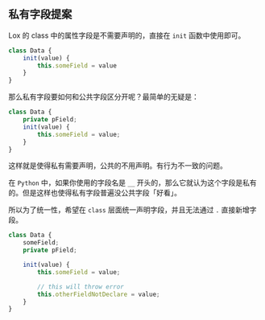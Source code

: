## 私有字段提案

Lox 的 class 中的属性字段是不需要声明的，直接在 `init` 函数中使用即可。

```typescript
class Data {
    init(value) {
        this.someField = value
    }
}
```

那么私有字段要如何和公共字段区分开呢？最简单的无疑是：

```typescript 
class Data {
    private pField;
    init(value) {
        this.someField = value;
    }
}
```

这样就是使得私有需要声明，公共的不用声明。有行为不一致的问题。

在 `Python` 中，如果你使用的字段名是 `__` 开头的，那么它就认为这个字段是私有的。但是这样也使得私有字段普遍没公共字段「好看」。

所以为了统一性，希望在 `class` 层面统一声明字段，并且无法通过 `.` 直接新增字段。

```typescript
class Data {
    someField;
    private pField;

    init(value) {
        this.someField = value;

        // this will throw error
        this.otherFieldNotDeclare = value;
    }
}
```